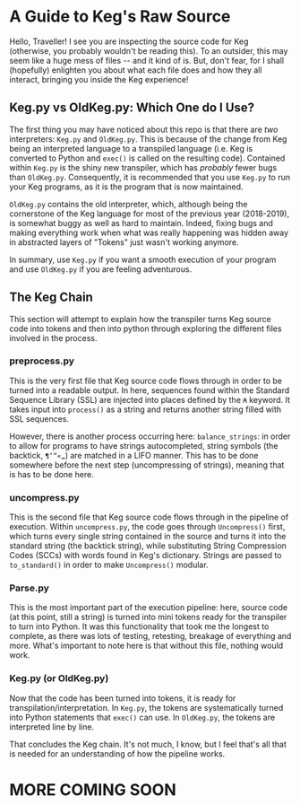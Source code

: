 # A Guide to Keg's Raw Source

Hello, Traveller! I see you are inspecting the source code for Keg (otherwise, you probably wouldn't be reading this). To an outsider, this may seem like a huge mess of files -- and it kind of is. But, don't fear, for I shall (hopefully) enlighten you about what each file does and how they all interact, bringing you inside the Keg experience!

## Keg.py vs OldKeg.py: Which One do I Use?

The first thing you may have noticed about this repo is that there are _two_ interpreters: `Keg.py` and `OldKeg.py`. This is because of the change from Keg being an interpreted language to a transpiled language (i.e. Keg is converted to Python and `exec()` is called on the resulting code). Contained within `Keg.py` is the shiny new transpiler, which has _probably_ fewer bugs than `OldKeg.py`. Consequently, it is recommended that you use `Keg.py` to run your Keg programs, as it is the program that is now maintained.

`OldKeg.py` contains the old interpreter, which, although being the cornerstone of the Keg language for most of the previous year (2018-2019), is somewhat buggy as well as hard to maintain. Indeed, fixing bugs and making everything work when what was really happening was hidden away in abstracted layers of "Tokens" just wasn't working anymore.

In summary, use `Keg.py` if you want a smooth execution of your program and use `OldKeg.py` if you are feeling adventurous.

## The Keg Chain

This section will attempt to explain how the transpiler turns Keg source code into tokens and then into python through exploring the different files involved in the process.

### preprocess.py

This is the very first file that Keg source code flows through in order to be turned into a readable output. In here, sequences found within the Standard Sequence Library (SSL) are injected into places defined by the `₳` keyword. It takes input into `process()` as a string and returns another string filled with SSL sequences.

However, there is another process occurring here: `balance_strings`: in order to allow for programs to have strings autocompleted, string symbols (the backtick, `¶‘“«„`) are matched in a LIFO manner. This has to be done somewhere before the next step (uncompressing of strings), meaning that is has to be done here.

### uncompress.py

This is the second file that Keg source code flows through in the pipeline of execution. Within `uncompress.py`, the code goes through `Uncompress()` first, which turns every single string contained in the source and turns it into the standard string (the backtick string), while substituting String Compression Codes (SCCs) with words found in Keg's dictionary. Strings are passed to `to_standard()` in order to make `Uncompress()` modular.

### Parse.py

This is the most important part of the execution pipeline: here, source code (at this point, still a string) is turned into mini tokens ready for the transpiler to turn into Python. It was this functionality that took me the longest to complete, as there was lots of testing, retesting, breakage of everything and more. What's important to note here is that without this file, nothing would work.

### Keg.py (or OldKeg.py)

Now that the code has been turned into tokens, it is ready for transpilation/interpretation. In `Keg.py`, the tokens are systematically turned into Python statements that `exec()` can use. In `OldKeg.py`, the tokens are interpreted line by line.

That concludes the Keg chain. It's not much, I know, but I feel that's all that is needed for an understanding of how the pipeline works.

# MORE COMING SOON #
